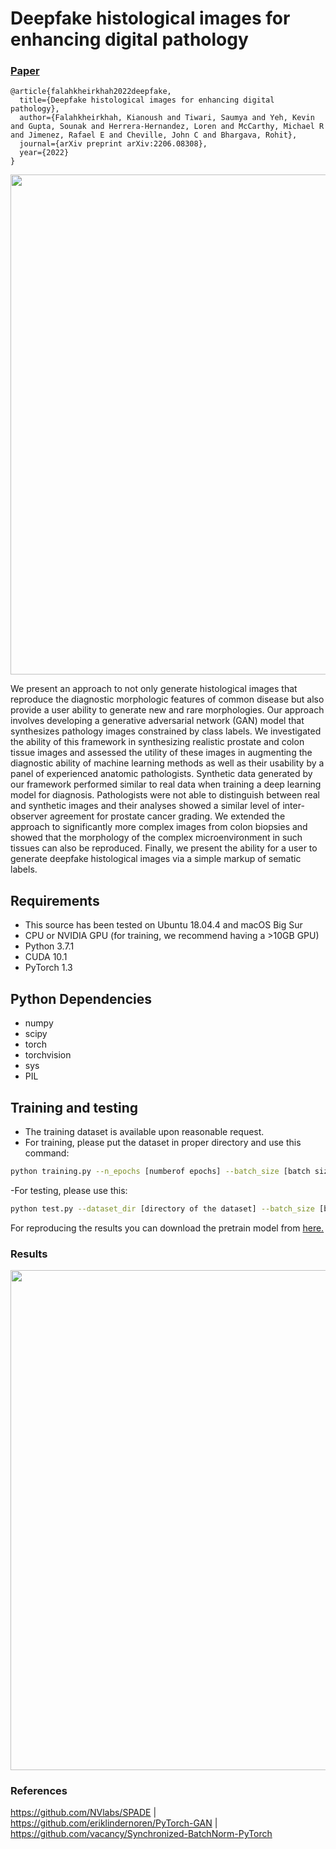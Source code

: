 # Deepfake histological images for enhancing digital pathology  
### [Paper](https://arxiv.org/abs/2206.08308)
```
@article{falahkheirkhah2022deepfake,
  title={Deepfake histological images for enhancing digital pathology},
  author={Falahkheirkhah, Kianoush and Tiwari, Saumya and Yeh, Kevin and Gupta, Sounak and Herrera-Hernandez, Loren and McCarthy, Michael R and Jimenez, Rafael E and Cheville, John C and Bhargava, Rohit},
  journal={arXiv preprint arXiv:2206.08308},
  year={2022}
}
```
<img src="imgs/FF2FFPE.png" width="800px"/>

We present an approach to not only generate histological images that reproduce the diagnostic morphologic features of common disease but also provide a user ability to generate new and rare morphologies.  Our approach involves developing a generative adversarial network (GAN) model that synthesizes pathology images constrained by class labels.  We investigated the ability of this framework in synthesizing realistic prostate and colon tissue images and assessed the utility of these images in augmenting the diagnostic ability of machine learning methods as well as their usability by a panel of experienced anatomic pathologists.  Synthetic data generated by our framework performed similar to real data when training a deep learning model for diagnosis. Pathologists were not able to distinguish between real and synthetic images and their analyses showed a similar level of inter-observer agreement for prostate cancer grading. We extended the approach to significantly more complex images from colon biopsies and showed that the morphology of the complex microenvironment in such tissues can also be reproduced.  Finally, we present the ability for a user to generate deepfake histological images via a simple markup of sematic labels.  

## Requirements
- This source has been tested on Ubuntu 18.04.4 and macOS Big Sur
- CPU or NVIDIA GPU (for training, we recommend having a >10GB GPU)
- Python 3.7.1 
- CUDA 10.1
- PyTorch 1.3

## Python Dependencies
- numpy
- scipy
- torch
- torchvision
- sys
- PIL

## Training and testing

- The training dataset is available upon reasonable request. 
- For training, please put the dataset in proper directory and use this command:
```bash
python training.py --n_epochs [numberof epochs] --batch_size [batch size] --lr [learning rate] 
```
-For testing, please use this:
```bash
python test.py --dataset_dir [directory of the dataset] --batch_size [batch size] 
```
For reproducing the results you can download the pretrain model from [here.](https://uofi.box.com/s/9g6epqfmhf55ewembqio6t09imsd3uwq)

### Results
<img src="imgs/Fig1.png" width="800px"/>

### References
https://github.com/NVlabs/SPADE |
https://github.com/eriklindernoren/PyTorch-GAN |
https://github.com/vacancy/Synchronized-BatchNorm-PyTorch

